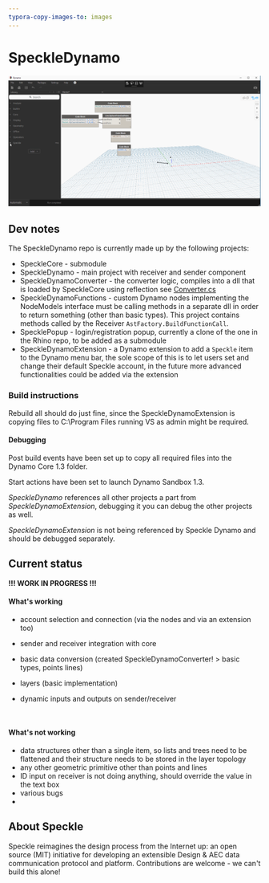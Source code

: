 ```yaml
---
typora-copy-images-to: images
---
```


# SpeckleDynamo

![speckle](images/speckle.gif)

## Dev notes

The SpeckleDynamo repo is currently made up by the following projects:

- SpeckleCore - submodule
- SpeckleDynamo - main project with receiver and sender component
- SpeckleDynamoConverter - the converter logic, compiles into a dll that is loaded by SpeckleCore using reflection see [Converter.cs](https://github.com/speckleworks/SpeckleCore/blob/master/SpeckleCore/Converter.cs#L135)
- SpeckleDynamoFunctions - custom Dynamo nodes implementing the NodeModels interface must be calling methods in a separate dll in order to return something (other than basic types). This project contains methods called by the Receiver `AstFactory.BuildFunctionCall`.
- SpecklePopup - login/registration popup, currently a clone of the one in the Rhino repo, to be added as a submodule
- SpeckleDynamoExtension - a Dynamo extension to add a `Speckle` item to the Dynamo menu bar, the sole scope of this is to let users set and change their default Speckle account, in the future more advanced functionalities could be added via the extension



### Build instructions

Rebuild all should do just fine, since the SpeckleDynamoExtension is copying files to C:\Program Files running VS as admin might be required.

#### Debugging

Post build events have been set up to copy all required files into the Dynamo Core 1.3 folder.

Start actions have been set to launch Dynamo Sandbox 1.3.

*SpeckleDynamo* references all other projects a part from *SpeckleDynamoExtension*, debugging it you can debug the other projects as well.

*SpeckleDynamoExtension* is not being referenced by Speckle Dynamo and should be debugged separately.



## Current status



**!!! WORK IN PROGRESS !!!**



#### What's working

- account selection and connection (via the nodes and via an extension too)

- sender and receiver integration with core

- basic data conversion (created SpeckleDynamoConverter! > basic types, points lines)

- layers (basic implementation)

- dynamic inputs and outputs on sender/receiver

  ​

#### What's not working

- data structures other than a single item, so lists and trees need to be flattened and their structure needs to be stored in the layer topology
- any other geometric primitive other than points and lines
- ID input on receiver is not doing anything, should override the value in the text box
- various bugs
- 



## About Speckle

Speckle reimagines the design process from the Internet up: an open source (MIT) initiative for developing an extensible Design & AEC data communication protocol and platform. Contributions are welcome - we can't build this alone!

